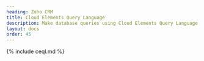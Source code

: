 ```yaml
---
heading: Zoho CRM
title: Cloud Elements Query Language
description: Make database queries using Cloud Elements Query Language.
layout: docs
order: 45
---
```


{% include ceql.md %}

